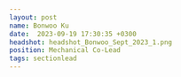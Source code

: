 ```yaml
---
layout: post
name: Bonwoo Ku
date:  2023-09-19 17:30:35 +0300
headshot: headshot_Bonwoo_Sept_2023_1.png
position: Mechanical Co-Lead
tags: sectionlead
---
```

